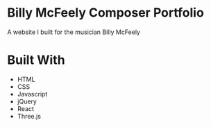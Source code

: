 # Billy McFeely Composer Portfolio
A website I built for the musician Billy McFeely 

# Built With
* HTML
* CSS
* Javascript
* jQuery
* React
* Three.js
